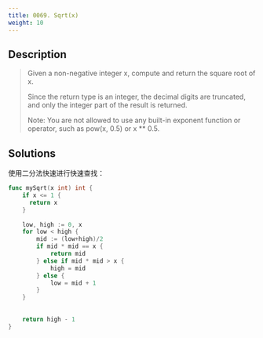```yaml
---
title: 0069. Sqrt(x)
weight: 10
---
```


## Description

> Given a non-negative integer x, compute and return the square root of x.
> 
> Since the return type is an integer, the decimal digits are truncated, and only the integer part of the result is returned.
> 
> Note: You are not allowed to use any built-in exponent function or operator, such as pow(x, 0.5) or x ** 0.5.


## Solutions

使用二分法快速进行快速查找：
```go
func mySqrt(x int) int {
    if x <= 1 {
      return x
    }
    
    low, high := 0, x
    for low < high {
        mid := (low+high)/2
        if mid * mid == x {
            return mid
        } else if mid * mid > x {
            high = mid
        } else {
            low = mid + 1
        }
    }
    
    
    return high - 1
}
```
